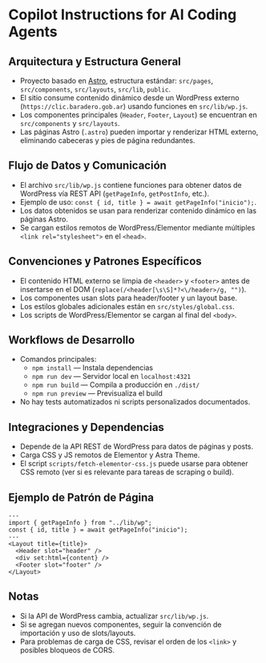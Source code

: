 # Copilot Instructions for AI Coding Agents

## Arquitectura y Estructura General
- Proyecto basado en [Astro](https://astro.build/), estructura estándar: `src/pages`, `src/components`, `src/layouts`, `src/lib`, `public`.
- El sitio consume contenido dinámico desde un WordPress externo (`https://clic.baradero.gob.ar`) usando funciones en `src/lib/wp.js`.
- Los componentes principales (`Header`, `Footer`, `Layout`) se encuentran en `src/components` y `src/layouts`.
- Las páginas Astro (`.astro`) pueden importar y renderizar HTML externo, eliminando cabeceras y pies de página redundantes.

## Flujo de Datos y Comunicación
- El archivo `src/lib/wp.js` contiene funciones para obtener datos de WordPress vía REST API (`getPageInfo`, `getPostInfo`, etc.).
- Ejemplo de uso: `const { id, title } = await getPageInfo("inicio");`.
- Los datos obtenidos se usan para renderizar contenido dinámico en las páginas Astro.
- Se cargan estilos remotos de WordPress/Elementor mediante múltiples `<link rel="stylesheet">` en el `<head>`.

## Convenciones y Patrones Específicos
- El contenido HTML externo se limpia de `<header>` y `<footer>` antes de insertarse en el DOM (`replace(/<header[\s\S]*?<\/header>/g, "")`).
- Los componentes usan slots para header/footer y un layout base.
- Los estilos globales adicionales están en `src/styles/global.css`.
- Los scripts de WordPress/Elementor se cargan al final del `<body>`.

## Workflows de Desarrollo
- Comandos principales:
  - `npm install` — Instala dependencias
  - `npm run dev` — Servidor local en `localhost:4321`
  - `npm run build` — Compila a producción en `./dist/`
  - `npm run preview` — Previsualiza el build
- No hay tests automatizados ni scripts personalizados documentados.

## Integraciones y Dependencias
- Depende de la API REST de WordPress para datos de páginas y posts.
- Carga CSS y JS remotos de Elementor y Astra Theme.
- El script `scripts/fetch-elementor-css.js` puede usarse para obtener CSS remoto (ver si es relevante para tareas de scraping o build).

## Ejemplo de Patrón de Página
```astro
---
import { getPageInfo } from "../lib/wp";
const { id, title } = await getPageInfo("inicio");
---
<Layout title={title}>
  <Header slot="header" />
  <div set:html={content} />
  <Footer slot="footer" />
</Layout>
```

## Notas
- Si la API de WordPress cambia, actualizar `src/lib/wp.js`.
- Si se agregan nuevos componentes, seguir la convención de importación y uso de slots/layouts.
- Para problemas de carga de CSS, revisar el orden de los `<link>` y posibles bloqueos de CORS.
